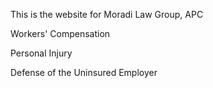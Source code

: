 This is the website for Moradi Law Group, APC

Workers' Compensation

Personal Injury

Defense of the Uninsured Employer